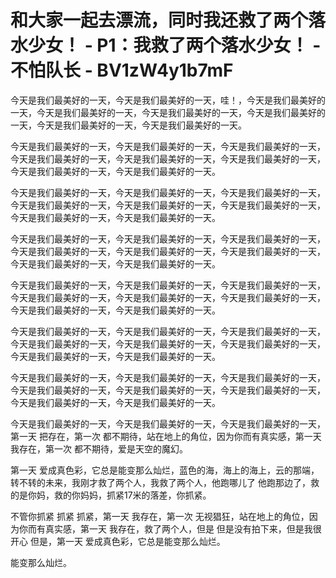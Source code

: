 # 和大家一起去漂流，同时我还救了两个落水少女！ - P1：我救了两个落水少女！ - 不怕队长 - BV1zW4y1b7mF

今天是我们最美好的一天，今天是我们最美好的一天，哇！，今天是我们最美好的一天，今天是我们最美好的一天，今天是我们最美好的一天，今天是我们最美好的一天，今天是我们最美好的一天，今天是我们最美好的一天。

今天是我们最美好的一天，今天是我们最美好的一天，今天是我们最美好的一天，今天是我们最美好的一天，今天是我们最美好的一天，今天是我们最美好的一天，今天是我们最美好的一天，今天是我们最美好的一天。

今天是我们最美好的一天，今天是我们最美好的一天，今天是我们最美好的一天，今天是我们最美好的一天，今天是我们最美好的一天，今天是我们最美好的一天，今天是我们最美好的一天，今天是我们最美好的一天。

今天是我们最美好的一天，今天是我们最美好的一天，今天是我们最美好的一天，今天是我们最美好的一天，今天是我们最美好的一天，今天是我们最美好的一天，今天是我们最美好的一天，今天是我们最美好的一天。

今天是我们最美好的一天，今天是我们最美好的一天，今天是我们最美好的一天，今天是我们最美好的一天，今天是我们最美好的一天，今天是我们最美好的一天，今天是我们最美好的一天，今天是我们最美好的一天。

今天是我们最美好的一天，今天是我们最美好的一天，今天是我们最美好的一天，今天是我们最美好的一天，今天是我们最美好的一天，今天是我们最美好的一天，今天是我们最美好的一天，今天是我们最美好的一天。

今天是我们最美好的一天，今天是我们最美好的一天，今天是我们最美好的一天，今天是我们最美好的一天，今天是我们最美好的一天，今天是我们最美好的一天，今天是我们最美好的一天，今天是我们最美好的一天。

今天是我们最美好的一天，今天是我们最美好的一天，今天是我们最美好的一天，第一天 把存在，第一次 都不期待，站在地上的角位，因为你而有真实感，第一天 我存在，第一次 都不期待，爱是天空的魔幻。

第一天 爱成真色彩，它总是能变那么灿烂，蓝色的海，海上的海上，云的那端，转不转的未来，我刚才救了两个人，我救了两个人，他跑哪儿了 他跑那边了，救的是你妈，救的你妈妈，抓紧17米的落差，你抓紧。

不管你抓紧 抓紧 抓紧，第一天 我存在，第一次 无视猖狂，站在地上的角位，因为你而有真实感，第一天 我存在，救了两个人，但是 但是没有拍下来，但是我很开心 但是，第一天 爱成真色彩，它总是能变那么灿烂。

能变那么灿烂。